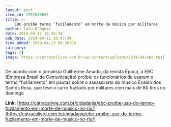 ```yaml
---
layout: post
item_id: 2557610055
title: >-
    EBC proíbe termo ‘fuzilamento’ em morte de músico por militares
author: Tatu D'Oquei
date: 2019-04-12 18:43:34
pub_date: 2019-04-12 18:43:34
time_added: 2019-04-13 06:20:00
category: 
tags: []
image: https://catracalivre.com.br/wp-content/uploads/2019/04/ebc-fuzilamento-musico-militares.jpg
---
```


De acordo com o jornalista Guilherme Amado, da revista Época, a EBC (Empresa Brasil de Comunicação) proibiu os funcionários de usarem o termo “fuzilamento” em pautas sobre o assassinato do músico Evaldo dos Santos Rosa, que teve o carro fuzilado por militares com mais de 80 tiros no domingo

**Link:** [https://catracalivre.com.br/cidadania/ebc-proibe-uso-do-termo-fuzilamento-em-morte-de-musico-no-rio/](https://catracalivre.com.br/cidadania/ebc-proibe-uso-do-termo-fuzilamento-em-morte-de-musico-no-rio/)


